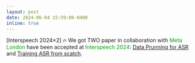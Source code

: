 ```yaml
---
layout: post
date: 2024-06-04 15:59:00-0400
inline: true
---
```




[Interspeech 2024×2] &#128293; We got TWO paper in collaboration with <font color=009f06>Meta London</font> have been accepted at <font color=009f06>Interspeech 2024</font>: [Data Prunning for ASR](https://arxiv.org/pdf/2406.18373) and [Training ASR from scatch](https://arxiv.org/pdf/2406.17614).
